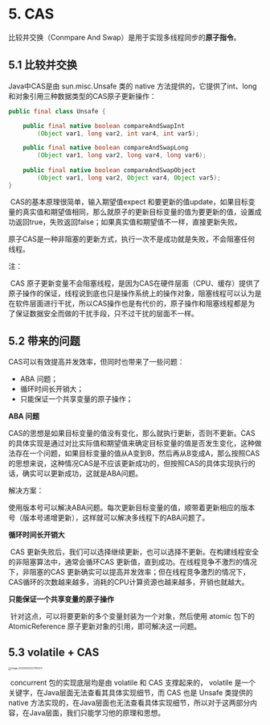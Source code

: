 # 5. CAS

比较并交换（Conmpare And Swap）是用于实现多线程同步的**原子指令**。

## 5.1 比较并交换

Java中CAS是由 sun.misc.Unsafe 类的 native 方法提供的，它提供了int、long和对象引用三种数据类型的CAS原子更新操作：

```java
public final class Unsafe {

	public final native boolean compareAndSwapInt
        (Object var1, long var2, int var4, int var5);

    public final native boolean compareAndSwapLong
        (Object var1, long var2, long var4, long var6);  
    
    public final native boolean compareAndSwapObject
        (Object var1, long var2, Object var4, Object var5);
}
```

​	CAS的基本原理很简单，输入期望值expect 和要更新的值update，如果目标变量的真实值和期望值相同，那么就原子的更新目标变量的值为要更新的值，设置成功返回true，失败返回false；如果真实值和期望值不一样，直接更新失败。

​	原子CAS是一种非阻塞的更新方式，执行一次不是成功就是失败，不会阻塞任何线程。

注：

​	CAS 原子更新变量不会阻塞线程，是因为CAS在硬件层面（CPU、缓存）提供了原子操作的保证，线程说到底也只是操作系统上的操作对象，阻塞线程可以认为是在软件层面进行干扰，所以CAS操作也是有代价的，原子操作和阻塞线程都是为了保证数据安全而做的干扰手段，只不过干扰的层面不一样。



## 5.2 带来的问题

CAS可以有效提高并发效率，但同时也带来了一些问题：

- ABA 问题；
- 循环时间长开销大；
- 只能保证一个共享变量的原子操作；



**ABA 问题** 

​	CAS的思想是如果目标变量的值没有变化，那么就执行更新，否则不更新。CAS的具体实现是通过对比实际值和期望值来确定目标变量的值是否发生变化，这种做法存在一个问题，如果目标变量的值从A变到B，然后再从B变成A，那么按照CAS的思想来说，这种情况CAS是不应该更新成功的，但按照CAS的具体实现执行的话，确实可以更新成功，这就是ABA问题。

解决方案：

​	使用版本号可以解决ABA问题。每次更新目标变量的值，顺带着更新相应的版本号（版本号递增更新），这样就可以解决多线程下的ABA问题了。

**循环时间长开销大** 

​	CAS 更新失败后，我们可以选择继续更新，也可以选择不更新。在构建线程安全的非阻塞算法中，通常会循环CAS 更新值，直到成功。在线程竞争不激烈的情况下，非阻塞的CAS 更新确实可以提高并发效率；但在线程竞争激烈的情况下，CAS循环的次数越来越多，消耗的CPU计算资源也越来越多，开销也就越大。

**只能保证一个共享变量的原子操作** 

​	针对这点，可以将要更新的多个变量封装为一个对象，然后使用 atomic 包下的AtomicReference 原子更新对象的引用，即可解决这一问题。



## 5.3 volatile + CAS 

<img src="https://gitee.com/Jackpotsss/pic_go/raw/master/img/image-20200303123745073.png" alt="image-20200303123745073" style="zoom: 33%;" />

​	concurrent 包的实现底层均是由 volatile 和 CAS 支撑起来的， volatile 是一个关键字，在Java层面无法查看其具体实现细节，而 CAS 也是 Unsafe 类提供的 native 方法实现的，在Java层面也无法查看具体实现细节，所以对于这两部分内容，在Java层面，我们只能学习他的原理和思想。



